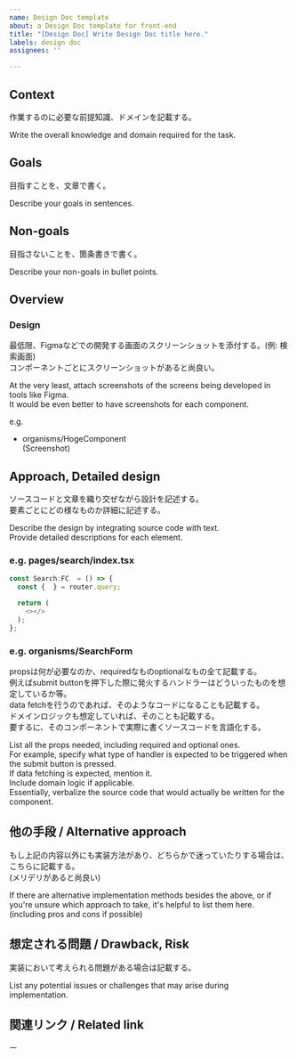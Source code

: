 ```yaml
---
name: Design Doc template
about: a Design Doc template for front-end
title: "[Design Doc] Write Design Doc title here."
labels: design doc
assignees: ''

---
```


## Context

作業するのに必要な前提知識、ドメインを記載する。

Write the overall knowledge and domain required for the task.

## Goals

目指すことを、文章で書く。

Describe your goals in sentences.

## Non-goals

目指さないことを、箇条書きで書く。

Describe your non-goals in bullet points.

## Overview

### Design

最低限、Figmaなどでの開発する画面のスクリーンショットを添付する。(例: 検索画面)  
コンポーネントごとにスクリーンショットがあると尚良い。

At the very least, attach screenshots of the screens being developed in tools like Figma.  
It would be even better to have screenshots for each component.

e.g.

- organisms/HogeComponent  
  (Screenshot)

## Approach, Detailed design

ソースコードと文章を織り交ぜながら設計を記述する。  
要素ごとにどの様なものか詳細に記述する。

Describe the design by integrating source code with text.  
Provide detailed descriptions for each element.

### e.g. pages/search/index.tsx

```ts
const Search:FC  = () => {
  const {  } = router.query;

  return (
    <></>
  );
};
```

### e.g. organisms/SearchForm

propsは何が必要なのか、requiredなものoptionalなもの全て記載する。  
例えばsubmit buttonを押下した際に発火するハンドラーはどういったものを想定しているか等。  
data fetchを行うのであれば、そのようなコードになることも記載する。  
ドメインロジックも想定していれば、そのことも記載する。  
要するに、そのコンポーネントで実際に書くソースコードを言語化する。  

List all the props needed, including required and optional ones.  
For example, specify what type of handler is expected to be triggered when the submit button is pressed.  
If data fetching is expected, mention it.  
Include domain logic if applicable.  
Essentially, verbalize the source code that would actually be written for the component.

## 他の手段 / Alternative approach

もし上記の内容以外にも実装方法があり、どちらかで迷っていたりする場合は、こちらに記載する。  
 (メリデリがあると尚良い)

If there are alternative implementation methods besides the above, or if you're unsure which approach to take, it's helpful to list them here.  
(including pros and cons if possible)

## 想定される問題 / Drawback, Risk

実装において考えられる問題がある場合は記載する。

List any potential issues or challenges that may arise during implementation.

## 関連リンク / Related link

ー
